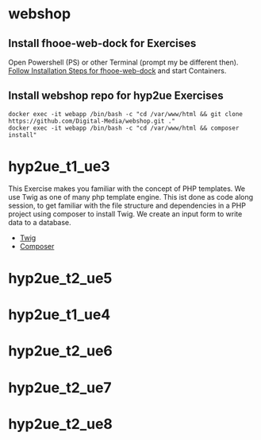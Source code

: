 # webshop

## Install fhooe-web-dock for Exercises
Open Powershell (PS) or other Terminal (prompt my be different then).
[Follow Installation Steps for fhooe-web-dock](https://github.com/Digital-Media/fhooe-web-dock/blob/main/INSTALL.md) 
and start Containers.

## Install webshop repo for hyp2ue Exercises
```shell
docker exec -it webapp /bin/bash -c "cd /var/www/html && git clone https://github.com/Digital-Media/webshop.git ."
docker exec -it webapp /bin/bash -c "cd /var/www/html && composer install"
```

# hyp2ue_t1_ue3

This Exercise makes you familiar with the concept of PHP templates.
We use Twig as one of many php template engine.
This ist done as code along session, to get familiar with the file structure and dependencies in a PHP project using composer to install Twig.
We create an input form to write data to a database.
- [Twig](https://twig.symfony.com/)
- [Composer](https://getcomposer.org/)

# hyp2ue_t2_ue5

# hyp2ue_t1_ue4

# hyp2ue_t2_ue6

# hyp2ue_t2_ue7

# hyp2ue_t2_ue8







